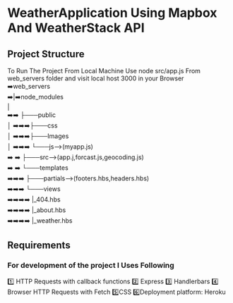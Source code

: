 # WeatherApplication Using Mapbox And WeatherStack API
## Project Structure
To Run The Project From Local Machine Use node src/app.js  From web_servers folder and visit local host 3000 in your Browser
<br/>
:arrow_right:web_servers<br />
      :arrow_right:|:arrow_right:node_modules<br />
      |<br />
   :arrow_right::arrow_right: ├───public<br />
      │   :arrow_right::arrow_right::arrow_right:├───css<br />
      │   :arrow_right::arrow_right::arrow_right:├───Images<br />
      │  :arrow_right::arrow_right::arrow_right: └───js-->(myapp.js)<br />
   :arrow_right:  :arrow_right: ├───src-->(app.j,forcast.js,geocoding.js)<br />
    :arrow_right: :arrow_right: └───templates<br />
         :arrow_right::arrow_right::arrow_right: ├───partials-->(footers.hbs,headers.hbs)<br />
         :arrow_right::arrow_right::arrow_right: └───views<br />
            :arrow_right::arrow_right::arrow_right::arrow_right:    |_404.hbs<br />
            :arrow_right::arrow_right::arrow_right::arrow_right:    |_about.hbs<br />
             :arrow_right::arrow_right::arrow_right::arrow_right:   |_weather.hbs<br />
             
 ## Requirements
 ### For development of the project I Uses Following
 :one: HTTP Requests with callback functions
 :two: Express
 :three: Handlerbars
 :four: Browser HTTP Requests with Fetch
 :five:CSS 
 :six:Deployment platform: Heroku 
